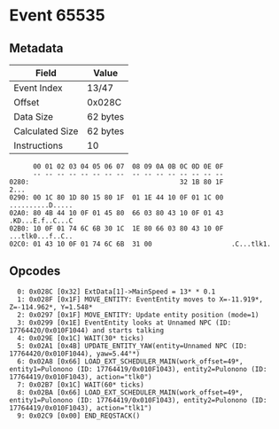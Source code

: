 # Event 65535

## Metadata

| Field           | Value    |
|-----------------|----------|
| Event Index     | 13/47    |
| Offset          | 0x028C   |
| Data Size       | 62 bytes |
| Calculated Size | 62 bytes |
| Instructions    | 10       |

```
      00 01 02 03 04 05 06 07  08 09 0A 0B 0C 0D 0E 0F
      -- -- -- -- -- -- -- --  -- -- -- -- -- -- -- --
0280:                                      32 1B 80 1F              2...
0290: 00 1C 80 1D 80 15 80 1F  01 1E 44 10 0F 01 1C 00  ..........D.....
02A0: 80 4B 44 10 0F 01 45 80  66 03 80 43 10 0F 01 43  .KD...E.f..C...C
02B0: 10 0F 01 74 6C 6B 30 1C  1E 80 66 03 80 43 10 0F  ...tlk0...f..C..
02C0: 01 43 10 0F 01 74 6C 6B  31 00                    .C...tlk1.      
```

## Opcodes

```
  0: 0x028C [0x32] ExtData[1]->MainSpeed = 13* * 0.1
  1: 0x028F [0x1F] MOVE_ENTITY: EventEntity moves to X=-11.919*, Z=-114.962*, Y=1.548*
  2: 0x0297 [0x1F] MOVE_ENTITY: Update entity position (mode=1)
  3: 0x0299 [0x1E] EventEntity looks at Unnamed NPC (ID: 17764420/0x010F1044) and starts talking
  4: 0x029E [0x1C] WAIT(30* ticks)
  5: 0x02A1 [0x4B] UPDATE_ENTITY_YAW(entity=Unnamed NPC (ID: 17764420/0x010F1044), yaw=5.44°*)
  6: 0x02A8 [0x66] LOAD_EXT_SCHEDULER_MAIN(work_offset=49*, entity1=Pulonono (ID: 17764419/0x010F1043), entity2=Pulonono (ID: 17764419/0x010F1043), action="tlk0")
  7: 0x02B7 [0x1C] WAIT(60* ticks)
  8: 0x02BA [0x66] LOAD_EXT_SCHEDULER_MAIN(work_offset=49*, entity1=Pulonono (ID: 17764419/0x010F1043), entity2=Pulonono (ID: 17764419/0x010F1043), action="tlk1")
  9: 0x02C9 [0x00] END_REQSTACK()
```
